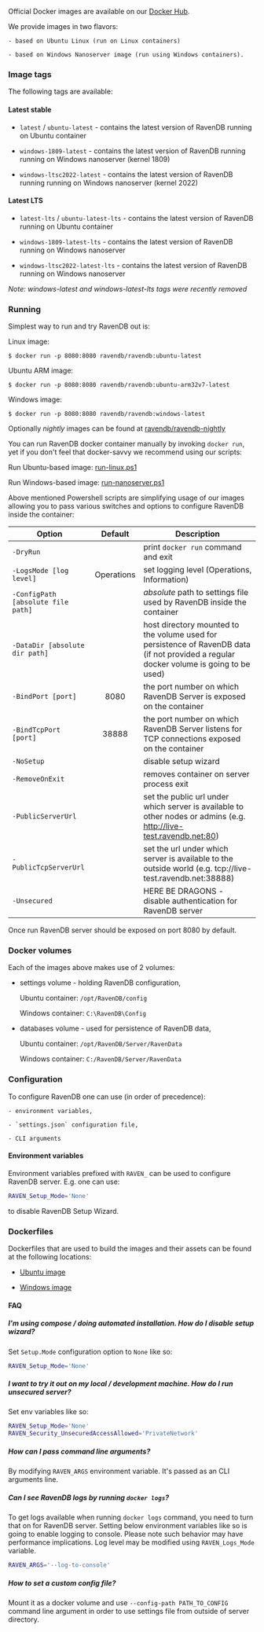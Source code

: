 
 Official Docker images are available on our [Docker Hub](https://hub.docker.com/r/ravendb/ravendb/). 
 
 We provide images in two flavors: 
    
    - based on Ubuntu Linux (run on Linux containers) 

    - based on Windows Nanoserver image (run using Windows containers). 

### Image tags

The following tags are available:

#### Latest stable

- `latest` / `ubuntu-latest` - contains the latest version of RavenDB running on Ubuntu container

- `windows-1809-latest` - contains the latest version of RavenDB running running on Windows nanoserver (kernel 1809)

- `windows-ltsc2022-latest` - contains the latest version of RavenDB running running on Windows nanoserver (kernel 2022)

#### Latest LTS

- `latest-lts` / `ubuntu-latest-lts` - contains the latest version of RavenDB running on Ubuntu container

- `windows-1809-latest-lts` - contains the latest version of RavenDB running on Windows nanoserver

- `windows-ltsc2022-latest-lts` - contains the latest version of RavenDB running on Windows nanoserver


*Note: windows-latest and windows-latest-lts tags were recently removed*

### Running

Simplest way to run and try RavenDB out is:

Linux image:

```
$ docker run -p 8080:8080 ravendb/ravendb:ubuntu-latest
```

Ubuntu ARM image:

```
$ docker run -p 8080:8080 ravendb/ravendb:ubuntu-arm32v7-latest
```

Windows image:

```
$ docker run -p 8080:8080 ravendb/ravendb:windows-latest
```

Optionally *nightly* images can be found at [ravendb/ravendb-nightly](https://hub.docker.com/r/ravendb/ravendb-nightly/)

You can run RavenDB docker container manually by invoking `docker run`, yet if you don't feel that docker-savvy we recommend using our scripts:

Run Ubuntu-based image: [run-linux.ps1](https://github.com/ravendb/ravendb/blob/v6.0/docker/run-linux.ps1)

Run Windows-based image: [run-nanoserver.ps1](https://github.com/ravendb/ravendb/blob/v6.0/docker/run-nanoserver.ps1)

Above mentioned Powershell scripts are simplifying usage of our images allowing you to pass various switches and options to configure RavenDB inside the container:

|Option|Default|Description|
| ---------------------------------- | :--------: | --------------------------------------------------------------------------------------------------------------------------------------- |
|`-DryRun`| | print `docker run` command and exit |
|`-LogsMode [log level]`| Operations | set logging level (Operations, Information) |
| `-ConfigPath [absolute file path]` |            | _absolute_ path to settings file used by RavenDB inside the container                                                                   |
| `-DataDir [absolute dir path]` || host directory mounted to the volume used for persistence of RavenDB data (if not provided a regular docker volume is going to be used) |
| `-BindPort [port]` | 8080 | the port number on which RavenDB Server is exposed on the container |
| `-BindTcpPort [port]` | 38888 | the port number on which RavenDB Server listens for TCP connections exposed on the container |
| `-NoSetup` | | disable setup wizard |
| `-RemoveOnExit` || removes container on server process exit |
| `-PublicServerUrl`                 |            | set the public url under which server is available to other nodes or admins (e.g. http://live-test.ravendb.net:80)                    |
| `-PublicTcpServerUrl` || set the url under which server is available to the outside world (e.g. tcp://live-test.ravendb.net:38888) |
| `-Unsecured` | | HERE BE DRAGONS - disable authentication for RavenDB server |

Once run RavenDB server should be exposed on port 8080 by default.

### Docker volumes

Each of the images above makes use of 2 volumes:

- settings volume - holding RavenDB configuration,

    Ubuntu container: `/opt/RavenDB/config`

    Windows container: `C:\RavenDB\Config`

- databases volume - used for persistence of RavenDB data,

    Ubuntu container: `/opt/RavenDB/Server/RavenData`

    Windows container: `C:/RavenDB/Server/RavenData`

### Configuration

To configure RavenDB one can use (in order of precedence):

    - environment variables, 

    - `settings.json` configuration file, 

    - CLI arguments

#### Environment variables

Environment variables prefixed with `RAVEN_` can be used to configure RavenDB server. E.g. one can use:

```bash
RAVEN_Setup_Mode='None'
```

to disable RavenDB Setup Wizard.

### Dockerfiles

Dockerfiles that are used to build the images and their assets can be found at the following locations:

- [Ubuntu image](https://github.com/ravendb/ravendb/tree/v6.0/docker/ravendb-ubuntu)

- [Windows image](https://github.com/ravendb/ravendb/tree/v6.0/docker/ravendb-nanoserver)

#### FAQ

##### I'm using compose / doing automated installation. How do I disable setup wizard?
    
Set `Setup.Mode` configuration option to `None` like so:

```bash
RAVEN_Setup_Mode='None'
```

##### I want to try it out on my local / development machine. How do I run unsecured server?

Set env variables like so:

```bash
RAVEN_Setup_Mode='None'
RAVEN_Security_UnsecuredAccessAllowed='PrivateNetwork'
```

##### How can I pass command line arguments?

By modifying `RAVEN_ARGS` environment variable. It's passed as an CLI arguments line.

##### Can I see RavenDB logs by running `docker logs`?

To get logs available when running `docker logs` command, you need to turn that on for RavenDB server. Setting below environment variables like so is going to enable logging to console. Please note such behavior may have performance implications. Log level may be modified using `RAVEN_Logs_Mode` variable. 

```bash
RAVEN_ARGS='--log-to-console'
```

##### How to set a custom config file?

Mount it as a docker volume and use `--config-path PATH_TO_CONFIG` command line argument in order to use settings file from outside of server directory.
